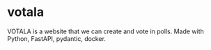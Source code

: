 # votala
VOTALA is a website that we can create and vote in polls. Made with Python, FastAPI, pydantic, docker.
